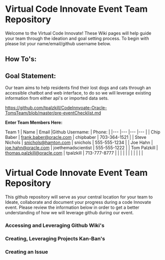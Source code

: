 # Virtual Code Innovate Event Team Repository

Welcome to the Virtual Code Innovate! These Wiki pages will help guide your team through the ideation and goal setting process. To begin with please list your name/email/github username below.

## How To's:


## Goal Statement:
Our team aims to help residents find their lost dogs and cats through an accessible chatbot and web interface, to do so we will leverage existing information from either api's or imported data sets.

https://github.com/tpalzkill/CodeInnvoate-Oracle-TomsTeam/blob/master/pre-eventChecklist.md

**Enter Team Members Here:**

Team 1
| Name 	        | Email	                |Github Username: | Phone:       | 
|---	        |---	                |---	          |---	         |
| Chip Baber  	| frank.baber@oracle.com  | chipbaber 	  | 703-364-1521 |
| Steve Nichols  | snichols@hamton.com  | snichols 	  | 555-555-1234 |
| Joe Hahn  	| joe.hahn@oracle.com  	| joethemadscientist 	  | 555-555-1222 |
| Tom Palzkill 	| thomas.palzkill@oracle.com | tpalzkill | 713-777-8777 |
| | | | |
| | | | |

# Virtual Code Innovate Event Team Repository

This github repository will serve as your central location for your team to Ideate, collaborate and document your progress during a code Innovate event. Please review the information below in order to get a better understanding of how we will leverage github during our event.  

### Accessing and Leveraging Github Wiki's


### Creating, Leveraging Projects Kan-Ban's


### Creating an Issue
